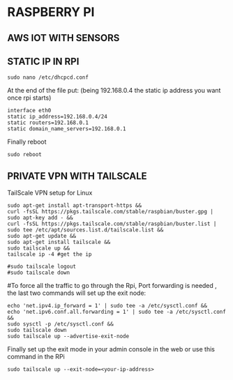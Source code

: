 # RASPBERRY PI

## AWS IOT WITH SENSORS

## STATIC IP IN RPI

```
sudo nano /etc/dhcpcd.conf
```
At the end of the file put: (being 192.168.0.4 the static ip address you want once rpi starts)
```
interface eth0
static ip_address=192.168.0.4/24
static routers=192.168.0.1
static domain_name_servers=192.168.0.1
```
Finally reboot
```
sudo reboot
```


## PRIVATE VPN WITH TAILSCALE


TailScale VPN setup for Linux
```
sudo apt-get install apt-transport-https &&
curl -fsSL https://pkgs.tailscale.com/stable/raspbian/buster.gpg | sudo apt-key add - &&
curl -fsSL https://pkgs.tailscale.com/stable/raspbian/buster.list | sudo tee /etc/apt/sources.list.d/tailscale.list &&
sudo apt-get update &&
sudo apt-get install tailscale &&
sudo tailscale up &&
tailscale ip -4 #get the ip 

#sudo tailscale logout
#sudo tailscale down

```

#To force all the traffic to go through the Rpi, Port forwarding is needed , the last two commands will set up the exit node:

```
echo 'net.ipv4.ip_forward = 1' | sudo tee -a /etc/sysctl.conf &&
echo 'net.ipv6.conf.all.forwarding = 1' | sudo tee -a /etc/sysctl.conf &&
sudo sysctl -p /etc/sysctl.conf &&
sudo tailscale down
sudo tailscale up --advertise-exit-node
```

Finally set up the exit mode in your admin console in the web or use this command in the RPi
```
sudo tailscale up --exit-node=<your-ip-address>
```
